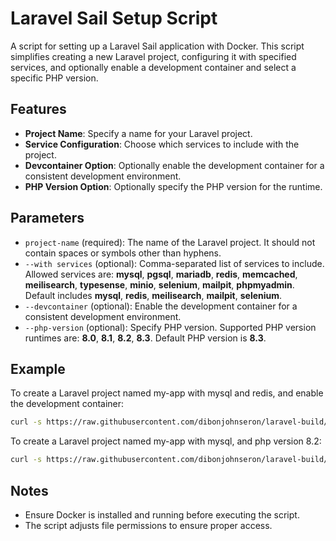 # Laravel Sail Setup Script

A script for setting up a Laravel Sail application with Docker. This script simplifies creating a new Laravel project, configuring it with specified services, and optionally enable a development container and select a specific PHP version.

## Features

- **Project Name**: Specify a name for your Laravel project.
- **Service Configuration**: Choose which services to include with the project.
- **Devcontainer Option**: Optionally enable the development container for a consistent development environment.
- **PHP Version Option**: Optionally specify the PHP version for the runtime.

## Parameters
- `project-name` (required): The name of the Laravel project. It should not contain spaces or symbols other than hyphens.
- `--with services` (optional): Comma-separated list of services to include. Allowed services are: **mysql**, **pgsql**, **mariadb**, **redis**, **memcached**, **meilisearch**, **typesense**, **minio**, **selenium**, **mailpit**, **phpmyadmin**. Default includes **mysql**, **redis**, **meilisearch**, **mailpit**, **selenium**.
- `--devcontainer` (optional): Enable the development container for a consistent development environment.
- `--php-version` (optional): Specify PHP version. Supported PHP version runtimes are: **8.0**, **8.1**, **8.2**, **8.3**. Default PHP version is **8.3**.

## Example
To create a Laravel project named my-app with mysql and redis, and enable the development container:
```bash
curl -s https://raw.githubusercontent.com/dibonjohnseron/laravel-build/main/script.sh | bash -s my-app --with mysql,redis --devcontainer
```
To create a Laravel project named my-app with mysql, and php version 8.2:
```bash
curl -s https://raw.githubusercontent.com/dibonjohnseron/laravel-build/main/script.sh | bash -s my-app --with mysql --php-version 8.2
```

## Notes
- Ensure Docker is installed and running before executing the script.
- The script adjusts file permissions to ensure proper access.
